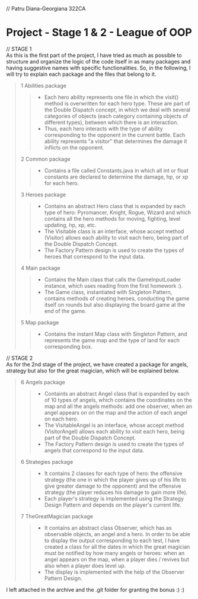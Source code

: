 // Patru Diana-Georgiana 322CA
# Project - Stage 1 & 2 - League of OOP
// STAGE 1 \
 As this is the first part of the project, I have tried as much as possible to structure and 
organize the logic of the code itself in as many packages and having suggestive names with 
specific functionalities. So, in the following, I will try to explain each package and the files
 that belong to it.
 
> 1  Abilities package 
>> * Each hero ability represents one file in which the visit() method is overwritten for each
>> hero type. These are part of the Double Dispatch concept, in which we deal with several categories 
>> of objects (each category containing objects of different types), between which there is an interaction. 
>>* Thus, each hero interacts with the type of ability corresponding to the opponent in the current battle. 
>> Each ability represents "a visitor" that determines the damage it inflicts on the opponent.
>> 
>
> 2 Common package 
>> * Contains a file called Constants.java in which all int or float constants are declared to determine 
> the damage, hp, or xp for each hero.
>
> 3 Heroes package
>> * Contains an abstract Hero class that is expanded by each type of hero: Pyromancer, Knight, Rogue,
>> Wizard and which contains all the hero methods for moving, fighting, level updating, hp, xp, etc.
>> * The Visitable class is an interface, whose accept method (Visitor) allows each ability to visit
>> each hero, being part of the Double Dispatch Concept. 
>> * The Factory Pattern design is used to create the types of heroes that correspond to the input data.
>
> 4 Main package 
>> * Contains the Main class that calls the GameInputLoader instance, which uses reading from the
>> first homework :). 
>> * The Game class, instantiated with Singleton Pattern, contains methods of creating heroes, conducting 
>> the game itself on rounds but also displaying the board game at the end of the game.
>
> 5 Map package
>> * Contains the instant Map class with Singleton Pattern, and represents the game map and the type of 
>> land for each corresponding box.
>

// STAGE 2 \
As for the 2nd stage of the project, we have created a package for angels, strategy but also for the
 great magician, which will be explained below.
 
> 6 Angels package
>> * Containts an abstract Angel class that is expanded by each of 10 types of angels, which contains
>>  the coordinates on the map and all the angels methods: add one observer, when an angel appears on
>> on the map and the action of each angel on each hero.
>> * The VisitableAngel is an interface, whose accept method (VisitorAngel) allows each ability to 
>> visit each hero, being part of the Double Dispatch Concept.
>> * The Factory Pattern design is used to create the types of angels that correspond to the input data.
> 
>
> 6 Strategies package
>> * It contains 2 classes for each type of hero: the offensive strategy (the one in which the player 
>gives up  of his life to give greater damage to the opponent) and the offensive strategy (the player 
>>reduces his damage to gain more life). 
>> * Each player's strategy is implemented using the Strategy Design Pattern and depends on the 
>> player's current life.
>
> 7 TheGreatMagician package
>> * It contains an abstract class Observer, which has as observable objects, an angel and a hero. 
>> In order to be able to display the output corresponding to each test, I have created a class 
>>for all the dates in which the great magician must be notified by how many angels or heroes: 
>> when an angel appears on the map, when a player dies / revives but also when a player does level up.
>> * The display is implemented with the help of the Observer Pattern Design.

I left attached in the archive and the .git folder for granting the bonus :) :)